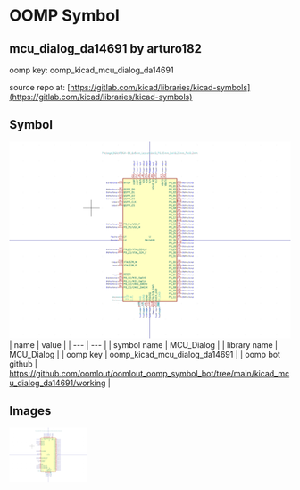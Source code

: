 # OOMP Symbol  
## mcu_dialog_da14691  by arturo182  
  
oomp key: oomp_kicad_mcu_dialog_da14691  
  
source repo at: [https://gitlab.com/kicad/libraries/kicad-symbols](https://gitlab.com/kicad/libraries/kicad-symbols)  
## Symbol  
  
[![working.png](working_600.png)](working.png)  
| name | value | 
| --- | --- | 
| symbol name | MCU_Dialog | 
| library name | MCU_Dialog | 
| oomp key | oomp_kicad_mcu_dialog_da14691 | 
| oomp bot github | https://github.com/oomlout/oomlout_oomp_symbol_bot/tree/main/kicad_mcu_dialog_da14691/working | 
## Images  
  
[![working.png](working_140.png)](working.png)  
